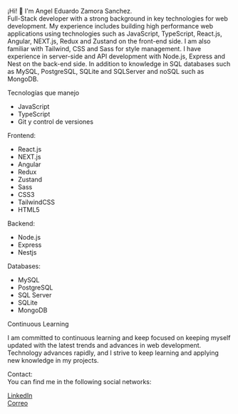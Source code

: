 
¡Hi! 👋 I'm Angel Eduardo Zamora Sanchez.                                                                                              
Full-Stack developer with a strong background in key technologies for web development. My experience includes building high performance web applications using technologies such as JavaScript, TypeScript, React.js, Angular, NEXT.js, Redux and Zustand on the front-end side. I am also familiar with Tailwind, CSS and Sass for style management. I have experience in server-side and API development with Node.js, Express and Nest on the back-end side. In addition to knowledge in SQL databases such as MySQL, PostgreSQL, SQLite and SQLServer and noSQL such as MongoDB.

Tecnologías que manejo                                                                                                                        
- JavaScript
- TypeScript
- Git y control de versiones

Frontend:
- React.js
- NEXT.js
- Angular
- Redux
- Zustand
- Sass
- CSS3
- TailwindCSS
- HTML5

Backend:
- Node.js
- Express
- Nestjs

Databases:
- MySQL
- PostgreSQL
- SQL Server
- SQLite
- MongoDB

Continuous Learning 

I am committed to continuous learning and keep focused on keeping myself updated with the latest trends and advances in web development. Technology advances rapidly, and I strive to keep learning and applying new knowledge in my projects.

Contact:                                                                                                                                 
You can find me in the following social networks:

[LinkedIn](https://www.linkedin.com/in/angel-eduardo-zamora-sanchez-64b84226b)                                                           
[Correo](ang02aezs@gmail.com)
